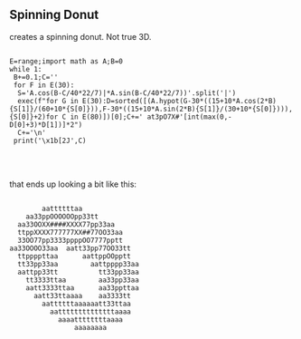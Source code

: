 

## Spinning Donut
<!-- STAR ICON -->
<!-- META A golfed version of a spinning donut, made with python META -->

creates a spinning donut. Not true 3D. 

<pre>
<code class="language-python">
E=range;import math as A;B=0
while 1:
 B+=0.1;C=''
 for F in E(30):
  S='A.cos(B-C/40*22/7)|*A.sin(B-C/40*22/7))'.split('|')
  exec(f"for G in E(30):D=sorted([(A.hypot(G-30*((15+10*A.cos(2*B){S[1]}/(60+10*{S[0]})),F-30*((15+10*A.sin(2*B){S[1]}/(30+10*{S[0]}))),{S[0]}+2)for C in E(80)])[0];C+=' at3pO7X#'[int(max(0,-D[0]+3)*D[1])]*2")
  C+='\n'
 print('\x1b[2J',C)

</code>
</pre>

<br>
that ends up looking a bit like this:
<br>
<pre>
<code class="language-">
        aattttttaa
    aa33ppOOOOOOpp33tt
  aa33OOXX####XXXX77pp33aa
  ttppXXXX777777XX##77OO33aa
  33OO77pp3333ppppOO7777pptt
aa33OOOO33aa  aatt33pp77OO33tt
  ttppppttaa      aattppOOpptt
  tt33pp33aa        aattpppp33aa
  aattpp33tt          tt33pp33aa
    tt3333ttaa        aa33pp33aa
    aatt3333ttaa      aa33ppttaa
      aatt33ttaaaa    aa3333tt
        aattttttaaaaaatt33ttaa
          aattttttttttttttaaaa
            aaaattttttttaaaa
                aaaaaaaa
</code>
</pre>
<!-- LAST EDITED 1700522779 LAST EDITED-->